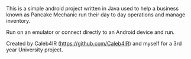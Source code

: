 This is a simple android project written in Java used to help a business known as Pancake Mechanic run their day to day operations and manage inventory.

Run on an emulator or connect directly to an Android device and run. 

Created by Caleb4IR (https://github.com/Caleb4IR) and myself for a 3rd year University project.
